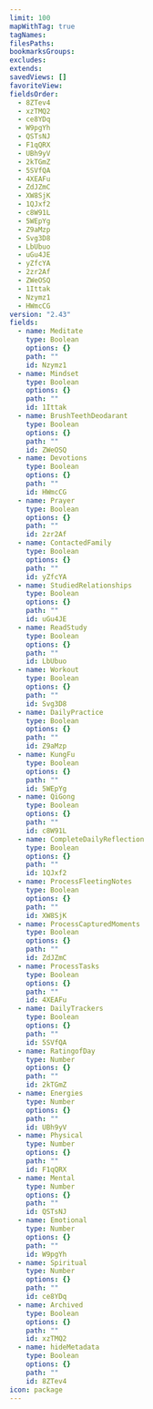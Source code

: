 ```yaml
---
limit: 100
mapWithTag: true
tagNames: 
filesPaths: 
bookmarksGroups: 
excludes: 
extends: 
savedViews: []
favoriteView: 
fieldsOrder:
  - 8ZTev4
  - xzTMQ2
  - ce8YDq
  - W9pgYh
  - QSTsNJ
  - F1qQRX
  - UBh9yV
  - 2kTGmZ
  - 5SVfQA
  - 4XEAFu
  - ZdJZmC
  - XW8SjK
  - 1QJxf2
  - c8W91L
  - 5WEpYg
  - Z9aMzp
  - Svg3D8
  - LbUbuo
  - uGu4JE
  - yZfcYA
  - 2zr2Af
  - ZWeOSQ
  - 1Ittak
  - Nzymz1
  - HWmcCG
version: "2.43"
fields:
  - name: Meditate
    type: Boolean
    options: {}
    path: ""
    id: Nzymz1
  - name: Mindset
    type: Boolean
    options: {}
    path: ""
    id: 1Ittak
  - name: BrushTeethDeodarant
    type: Boolean
    options: {}
    path: ""
    id: ZWeOSQ
  - name: Devotions
    type: Boolean
    options: {}
    path: ""
    id: HWmcCG
  - name: Prayer
    type: Boolean
    options: {}
    path: ""
    id: 2zr2Af
  - name: ContactedFamily
    type: Boolean
    options: {}
    path: ""
    id: yZfcYA
  - name: StudiedRelationships
    type: Boolean
    options: {}
    path: ""
    id: uGu4JE
  - name: ReadStudy
    type: Boolean
    options: {}
    path: ""
    id: LbUbuo
  - name: Workout
    type: Boolean
    options: {}
    path: ""
    id: Svg3D8
  - name: DailyPractice
    type: Boolean
    options: {}
    path: ""
    id: Z9aMzp
  - name: KungFu
    type: Boolean
    options: {}
    path: ""
    id: 5WEpYg
  - name: QiGong
    type: Boolean
    options: {}
    path: ""
    id: c8W91L
  - name: CompleteDailyReflection
    type: Boolean
    options: {}
    path: ""
    id: 1QJxf2
  - name: ProcessFleetingNotes
    type: Boolean
    options: {}
    path: ""
    id: XW8SjK
  - name: ProcessCapturedMoments
    type: Boolean
    options: {}
    path: ""
    id: ZdJZmC
  - name: ProcessTasks
    type: Boolean
    options: {}
    path: ""
    id: 4XEAFu
  - name: DailyTrackers
    type: Boolean
    options: {}
    path: ""
    id: 5SVfQA
  - name: RatingofDay
    type: Number
    options: {}
    path: ""
    id: 2kTGmZ
  - name: Energies
    type: Number
    options: {}
    path: ""
    id: UBh9yV
  - name: Physical
    type: Number
    options: {}
    path: ""
    id: F1qQRX
  - name: Mental
    type: Number
    options: {}
    path: ""
    id: QSTsNJ
  - name: Emotional
    type: Number
    options: {}
    path: ""
    id: W9pgYh
  - name: Spiritual
    type: Number
    options: {}
    path: ""
    id: ce8YDq
  - name: Archived
    type: Boolean
    options: {}
    path: ""
    id: xzTMQ2
  - name: hideMetadata
    type: Boolean
    options: {}
    path: ""
    id: 8ZTev4
icon: package
---
```

